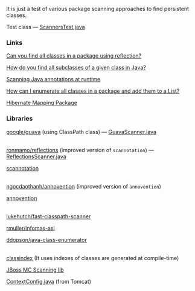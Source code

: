 It is just a test of various package scanning approaches to find persistent classes.

Test class — [ScannersTest.java](https://github.com/v-ladynev/hibernate-scanners-test/blob/master/src/test/java/com/github/ladynev/scanners/ScannersTest.java)

### Links

[Can you find all classes in a package using reflection?](http://stackoverflow.com/questions/520328/can-you-find-all-classes-in-a-package-using-reflection)

[How do you find all subclasses of a given class in Java?](http://stackoverflow.com/questions/492184/how-do-you-find-all-subclasses-of-a-given-class-in-java)

[Scanning Java annotations at runtime](http://stackoverflow.com/questions/259140/scanning-java-annotations-at-runtime)

[How can I enumerate all classes in a package and add them to a List?](http://stackoverflow.com/questions/176527/how-can-i-enumerate-all-classes-in-a-package-and-add-them-to-a-list)

[Hibernate Mapping Package](http://stackoverflow.com/questions/1413190/hibernate-mapping-package)

### Libraries
[google/guava](https://github.com/google/guava) (using ClassPath class) — [GuavaScanner.java](https://github.com/v-ladynev/hibernate-scanners-test/blob/master/src/main/java/com/github/ladynev/scanners/GuavaScanner.java)
<br /><br />

[ronmamo/reflections](https://github.com/ronmamo/reflections) (improved version of `scannotation`) — [ReflectionsScanner.java](https://github.com/v-ladynev/hibernate-scanners-test/blob/master/src/main/java/com/github/ladynev/scanners/ReflectionsScanner.java)

[scannotation](http://scannotation.sourceforge.net/)
<br/><br/>

[ngocdaothanh/annovention](https://github.com/ngocdaothanh/annovention) (improved version of `annovention`)

[annovention](http://code.google.com/p/annovention)
<br /><br />

[lukehutch/fast-classpath-scanner](https://github.com/lukehutch/fast-classpath-scanner)

[rmuller/infomas-asl](https://github.com/rmuller/infomas-asl)

[ddopson/java-class-enumerator](https://github.com/ddopson/java-class-enumerator)
<br/><br/>

[classindex](https://github.com/atteo/classindex) (It uses indexes of classes are generated at compile-time)

[JBoss MC Scanning lib](https://developer.jboss.org/wiki/MCScanninglib)

[ContextConfig.java](http://svn.apache.org/viewvc/tomcat/trunk/java/org/apache/catalina/startup/ContextConfig.java?annotate=1537835)  (from Tomcat)


